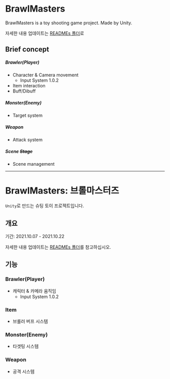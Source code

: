 # BrawlMasters
BrawlMasters is a toy shooting game project. Made by Unity.

자세한 내용 업데이트는 [READMEs 폴더](https://github.com/ToyToyGame/BrawlMasters/tree/main/READMEs)로

## Brief concept

##### Brawler(Player)

- Character & Camera movement
  - Input System 1.0.2
- Item interaction
- Buff/Dibuff

##### Monster(Enemy)

- Target system

##### Weapon

- Attack system

##### Scene ~~Stage~~

- Scene management

<hr>


# BrawlMasters: 브롤마스터즈
`Unity`로 만드는 슈팅 토이 프로젝트입니다.

## 개요
기간: 2021.10.07 - 2021.10.22

자세한 내용 업데이트는 [READMEs 폴더](https://github.com/ToyToyGame/BrawlMasters/tree/main/READMEs)를 참고하십시오.


## 기능
### Brawler(Player)
- 캐릭터 & 카메라 움직임
  - Input System 1.0.2

### Item
- 브롤러 버프 시스템

### Monster(Enemy)
- 타겟팅 시스템

### Weapon
- 공격 시스템
